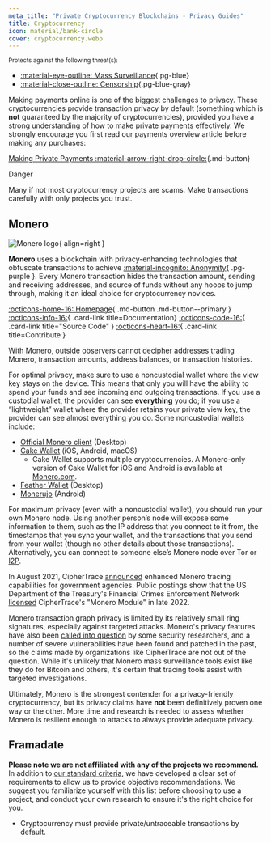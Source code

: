 ```yaml
---
meta_title: "Private Cryptocurrency Blockchains - Privacy Guides"
title: Cryptocurrency
icon: material/bank-circle
cover: cryptocurrency.webp
---
```


<small>Protects against the following threat(s):</small>

- [:material-eye-outline: Mass Surveillance](basics/common-threats.md#mass-surveillance-programs ""){.pg-blue}
- [:material-close-outline: Censorship](basics/common-threats.md#avoiding-censorship ""){.pg-blue-gray}

Making payments online is one of the biggest challenges to privacy. These cryptocurrencies provide transaction privacy by default (something which is **not** guaranteed by the majority of cryptocurrencies), provided you have a strong understanding of how to make private payments effectively. We strongly encourage you first read our payments overview article before making any purchases:

[Making Private Payments :material-arrow-right-drop-circle:](advanced/payments.md ""){.md-button}

<div class="admonition danger" markdown>
<p class="admonition-title">Danger</p>

Many if not most cryptocurrency projects are scams. Make transactions carefully with only projects you trust.

</div>

## Monero

<div class="admonition recommendation" markdown>

![Monero logo](assets/img/cryptocurrency/monero.svg){ align=right }

**Monero** uses a blockchain with privacy-enhancing technologies that obfuscate transactions to achieve [:material-incognito: Anonymity](basics/common-threats.md#anonymity-vs-privacy){ .pg-purple }. Every Monero transaction hides the transaction amount, sending and receiving addresses, and source of funds without any hoops to jump through, making it an ideal choice for cryptocurrency novices.

[:octicons-home-16: Homepage](https://getmonero.org){ .md-button .md-button--primary }
[:octicons-info-16:](https://getmonero.org/resources/user-guides){ .card-link title=Documentation}
[:octicons-code-16:](https://github.com/monero-project/monero){ .card-link title="Source Code" }
[:octicons-heart-16:](https://getmonero.org/get-started/contributing){ .card-link title=Contribute }

</details>

</div>

With Monero, outside observers cannot decipher addresses trading Monero, transaction amounts, address balances, or transaction histories.

For optimal privacy, make sure to use a noncustodial wallet where the view key stays on the device. This means that only you will have the ability to spend your funds and see incoming and outgoing transactions. If you use a custodial wallet, the provider can see **everything** you do; if you use a “lightweight” wallet where the provider retains your private view key, the provider can see almost everything you do. Some noncustodial wallets include:

- [Official Monero client](https://getmonero.org/downloads) (Desktop)
- [Cake Wallet](https://cakewallet.com) (iOS, Android, macOS)
    - Cake Wallet supports multiple cryptocurrencies. A Monero-only version of Cake Wallet for iOS and Android is available at [Monero.com](https://monero.com).
- [Feather Wallet](https://featherwallet.org) (Desktop)
- [Monerujo](https://monerujo.io) (Android)

For maximum privacy (even with a noncustodial wallet), you should run your own Monero node. Using another person’s node will expose some information to them, such as the IP address that you connect to it from, the timestamps that you sync your wallet, and the transactions that you send from your wallet (though no other details about those transactions). Alternatively, you can connect to someone else’s Monero node over Tor or [I2P](alternative-networks.md#i2p-the-invisible-internet-project).

In August 2021, CipherTrace [announced](https://web.archive.org/web/20240223224846/https://ciphertrace.com/enhanced-monero-tracing) enhanced Monero tracing capabilities for government agencies. Public postings show that the US Department of the Treasury's Financial Crimes Enforcement Network [licensed](https://sam.gov/opp/d12cbe9afbb94ca68006d0f006d355ac/view) CipherTrace's "Monero Module" in late 2022.

Monero transaction graph privacy is limited by its relatively small ring signatures, especially against targeted attacks. Monero's privacy features have also been [called into question](https://web.archive.org/web/20180331203053/https://wired.com/story/monero-privacy) by some security researchers, and a number of severe vulnerabilities have been found and patched in the past, so the claims made by organizations like CipherTrace are not out of the question. While it's unlikely that Monero mass surveillance tools exist like they do for Bitcoin and others, it's certain that tracing tools assist with targeted investigations.

Ultimately, Monero is the strongest contender for a privacy-friendly cryptocurrency, but its privacy claims have **not** been definitively proven one way or the other. More time and research is needed to assess whether Monero is resilient enough to attacks to always provide adequate privacy.

## Framadate

**Please note we are not affiliated with any of the projects we recommend.** In addition to [our standard criteria](about/criteria.md), we have developed a clear set of requirements to allow us to provide objective recommendations. We suggest you familiarize yourself with this list before choosing to use a project, and conduct your own research to ensure it's the right choice for you.

- Cryptocurrency must provide private/untraceable transactions by default.
